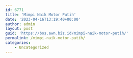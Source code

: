 ```yaml
---
id: 6771
title: 'Mimpi Naik Motor Putih'
date: '2023-04-16T13:19:40+00:00'
author: admin
layout: post
guid: 'https://bos.awn.biz.id/mimpi-naik-motor-putih/'
permalink: /mimpi-naik-motor-putih/
categories:
    - Uncategorized
---
```


